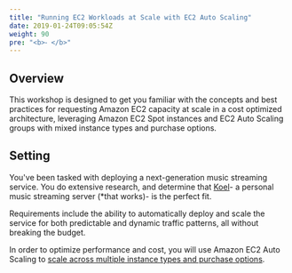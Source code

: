 ```yaml
---
title: "Running EC2 Workloads at Scale with EC2 Auto Scaling"
date: 2019-01-24T09:05:54Z
weight: 90
pre: "<b>⁃ </b>"
---
```


## Overview 
This workshop is designed to get you familiar with the concepts and best practices for requesting Amazon EC2 capacity at scale in a cost optimized architecture, leveraging Amazon EC2 Spot instances and EC2 Auto Scaling groups with mixed instance types and purchase options.

## Setting
You've been tasked with deploying a next-generation music streaming service. You do extensive research, and determine that [Koel](https://koel.phanan.net/)- a personal music streaming server (*that works)- is the perfect fit.

Requirements include the ability to automatically deploy and scale the service for both predictable and dynamic traffic patterns, all without breaking the budget.

In order to optimize performance and cost, you will use Amazon EC2 Auto Scaling to [scale across multiple instance types and purchase options](https://aws.amazon.com/blogs/aws/new-ec2-auto-scaling-groups-with-multiple-instance-types-purchase-options/).

